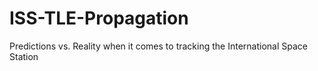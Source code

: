 # ISS-TLE-Propagation
Predictions vs. Reality when it comes to tracking the International Space Station
